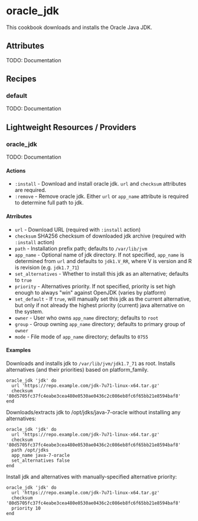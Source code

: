 # oracle_jdk

This cookbook downloads and installs the Oracle Java JDK.

## Attributes

TODO: Documentation

## Recipes

### default

TODO: Documentation

## Lightweight Resources / Providers

### oracle_jdk

TODO: Documentation

#### Actions
* `:install` - Download and install oracle jdk. `url` and `checksum` attributes
are required.
* `:remove` - Remove oracle jdk. Either `url` or `app_name` attribute is
required to determine full path to jdk.

#### Atrributes

* `url` - Download URL (required with `:install` action)
* `checksum` SHA256 checksum of downloaded jdk archive (required with
  `:install` action)
* `path` - Installation prefix path; defaults to `/var/lib/jvm`
* `app_name` - Optional name of jdk directory. If not specified,
`app_name` is determined from `url` and defaults to `jdk1.V_RR`, where V is version and R is revision (e.g. `jdk1.7_71`)
* `set_alternatives` - Whether to install this jdk as an alternative;
defaults to `true`
* `priority` - Alternatives priority. If not specified, priority is set high
enough to always "win" against OpenJDK (varies by platform)
* `set_default` - If `true`, will manually set this jdk as the current alternative, but only if not already the highest priority (current) java
alternative on the system.
* `owner` - User who owns `app_name` directory; defaults to `root`
* `group` - Group owning `app_name` directory; defaults to primary group of `owner`
* `mode` - File mode of `app_name` directory; defaults to `0755`

#### Examples

Downloads and installs jdk to `/var/lib/jvm/jdk1.7_71` as root. Installs
alternatives (and their priorities) based on platform_family.
```
oracle_jdk 'jdk' do
  url 'https://repo.example.com/jdk-7u71-linux-x64.tar.gz'
  checksum '80d5705fc37fc4eabe3cea480e0530ae0436c2c086eb8fc6f65bb21e8594baf8'
end
```

Downloads/extracts jdk to /opt/jdks/java-7-oracle without installing
any alternatives:
```
oracle_jdk 'jdk' do
  url 'https://repo.example.com/jdk-7u71-linux-x64.tar.gz'
  checksum '80d5705fc37fc4eabe3cea480e0530ae0436c2c086eb8fc6f65bb21e8594baf8'
  path /opt/jdks
  app_name java-7-oracle
  set_alternatives false
end
```

Install jdk and alternatives with manually-specified alternative priority:
```
oracle_jdk 'jdk' do
  url 'https://repo.example.com/jdk-7u71-linux-x64.tar.gz'
  checksum '80d5705fc37fc4eabe3cea480e0530ae0436c2c086eb8fc6f65bb21e8594baf8'
  priority 10
end
```
